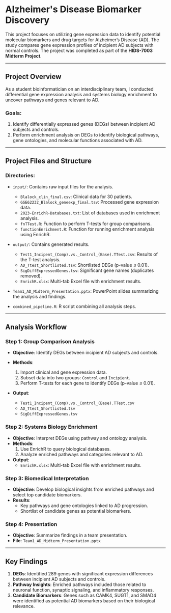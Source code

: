 # Alzheimer's Disease Biomarker Discovery

This project focuses on utilizing gene expression data to identify potential molecular biomarkers and drug targets for Alzheimer’s Disease (AD). The study compares gene expression profiles of incipient AD subjects with normal controls. The project was completed as part of the **HIDS-7003 Midterm Project**.

---

## Project Overview

As a student bioinformatician on an interdisciplinary team, I conducted differential gene expression analysis and systems biology enrichment to uncover pathways and genes relevant to AD.

### **Goals:**
1. Identify differentially expressed genes (DEGs) between incipient AD subjects and controls.
2. Perform enrichment analysis on DEGs to identify biological pathways, gene ontologies, and molecular functions associated with AD.

---

## Project Files and Structure

### **Directories:**
- `input/`: Contains raw input files for the analysis.
  - `Blalock_clin_final.csv`: Clinical data for 30 patients.
  - `GSE62232_Blalock_geneexp_final.tsv`: Processed gene expression data.
  - `2023-EnrichR-Databases.txt`: List of databases used in enrichment analysis.
  - `fnTTest.R`: Function to perform T-tests for group comparisons.
  - `functionEnrichment.R`: Function for running enrichment analysis using EnrichR.

- `output/`: Contains generated results.
  - `Test1_Incipent_(Comp).vs._Control_(Base).TTest.csv`: Results of the T-test analysis.
  - `AD_Ttest_Shortlisted.tsv`: Shortlisted DEGs (p-value ≤ 0.01).
  - `SigDiffExpressedGenes.tsv`: Significant gene names (duplicates removed).
  - `EnrichR.xlsx`: Multi-tab Excel file with enrichment results.
 
- `Team1_AD_Midterm_Presentation.pptx`: PowerPoint slides summarizing the analysis and findings.

- `combined_pipeline.R`: R script combining all analysis steps.

---

## Analysis Workflow

### **Step 1: Group Comparison Analysis**
- **Objective**: Identify DEGs between incipient AD subjects and controls.
- **Methods**:
  1. Import clinical and gene expression data.
  2. Subset data into two groups: `Control` and `Incipient`.
  3. Perform T-tests for each gene to identify DEGs (p-value ≤ 0.01).

- **Output**:
  - `Test1_Incipent_(Comp).vs._Control_(Base).TTest.csv`
  - `AD_Ttest_Shortlisted.tsv`
  - `SigDiffExpressedGenes.tsv`

### **Step 2: Systems Biology Enrichment**
- **Objective**: Interpret DEGs using pathway and ontology analysis.
- **Methods**:
  1. Use EnrichR to query biological databases.
  2. Analyze enriched pathways and categories relevant to AD.
- **Output**:
  - `EnrichR.xlsx`: Multi-tab Excel file with enrichment results.

### **Step 3: Biomedical Interpretation**
- **Objective**: Develop biological insights from enriched pathways and select top candidate biomarkers.
- **Results**:
  - Key pathways and gene ontologies linked to AD progression.
  - Shortlist of candidate genes as potential biomarkers.

### **Step 4: Presentation**
- **Objective**: Summarize findings in a team presentation.
- **File**: `Team1_AD_Midterm_Presentation.pptx`

---

## Key Findings

1. **DEGs**: Identified 289 genes with significant expression differences between incipient AD subjects and controls.
2. **Pathway Insights**: Enriched pathways included those related to neuronal function, synaptic signaling, and inflammatory responses.
3. **Candidate Biomarkers**: Genes such as CAMK4, SUGT1, and SMAD4 were identified as potential AD biomarkers based on their biological relevance.



